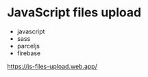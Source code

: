 # JavaScript files upload

- javascript
- sass
- parceljs
- firebase

https://js-files-upload.web.app/
